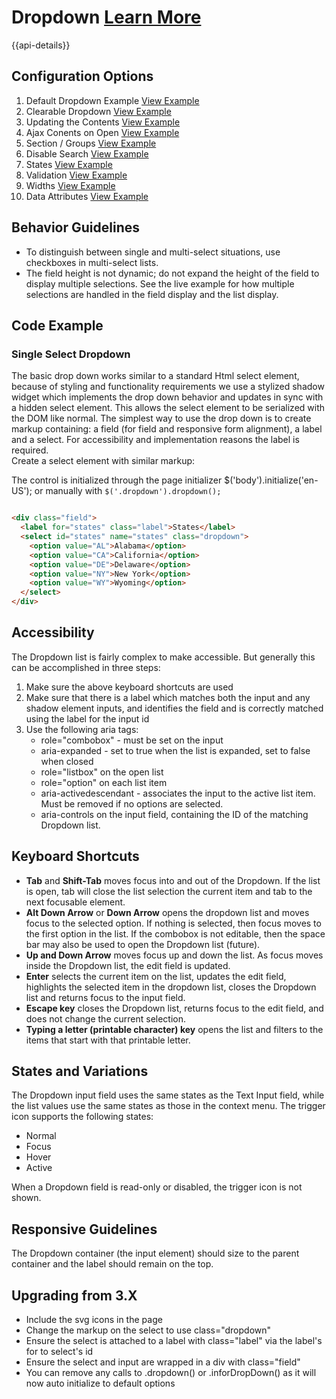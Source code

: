 
# Dropdown  [Learn More](#)

{{api-details}}

## Configuration Options

1. Default Dropdown Example [View Example]( ../components/dropdown/example-index)
2. Clearable Dropdown [View Example]( ../components/dropdown/example-clearable.html)
3. Updating the Contents [View Example]( ../components/dropdown/example-updating.html)
4. Ajax Conents on Open [View Example]( ../components/dropdown/example-ajax.html)
5. Section / Groups [View Example]( ../components/dropdown/example-groups.html)
6. Disable Search [View Example]( ../components/dropdown/example-no-search.html)
7. States [View Example]( ../components/dropdown/example-states.htm)
8. Validation [View Example]( ../components/dropdown/example-validation.html)
9. Widths [View Example]( ../components/dropdown/example-widths.html)
10. Data Attributes [View Example]( ../components/dropdown/example-with-data-attribute.html)

## Behavior Guidelines

-   To distinguish between single and multi-select situations, use checkboxes in multi-select lists.
-   The field height is not dynamic; do not expand the height of the field to display multiple selections. See the live example for how multiple selections are handled in the field display and the list display.

## Code Example

### Single Select Dropdown

The basic drop down works similar to a standard Html select element, because of styling and functionality requirements we use a stylized shadow widget which implements the drop down behavior and updates in sync with a hidden select element. This allows the select element to be serialized with the DOM like normal. The simplest way to use the drop down is to create markup containing: a field (for field and responsive form alignment), a label and a select. For accessibility and implementation reasons the label is required.\
 Create a select element with similar markup:

The control is initialized through the page initializer \$('body').initialize('en-US'); or manually with `$('.dropdown').dropdown();`

```html

<div class="field">
  <label for="states" class="label">States</label>
  <select id="states" name="states" class="dropdown">
    <option value="AL">Alabama</option>
    <option value="CA">California</option>
    <option value="DE">Delaware</option>
    <option value="NY">New York</option>
    <option value="WY">Wyoming</option>
  </select>
</div>


```

## Accessibility

The Dropdown list is fairly complex to make accessible. But generally this can be accomplished in three steps:

1.  Make sure the above keyboard shortcuts are used
2.  Make sure that there is a label which matches both the input and any shadow element inputs, and identifies the field and is correctly matched using the label for the input id
3.  Use the following aria tags:
    -   role="combobox" - must be set on the input
    -   aria-expanded - set to true when the list is expanded, set to false when closed
    -   role="listbox" on the open list
    -   role="option" on each list item
    -   aria-activedescendant - associates the input to the active list item. Must be removed if no options are selected.
    -   aria-controls on the input field, containing the ID of the matching Dropdown list.


## Keyboard Shortcuts

-   **Tab** and **Shift-Tab** moves focus into and out of the Dropdown. If the list is open, tab will close the list selection the current item and tab to the next focusable element.
-   **Alt Down Arrow** or **Down Arrow** opens the dropdown list and moves focus to the selected option. If nothing is selected, then focus moves to the first option in the list. If the combobox is not editable, then the space bar may also be used to open the Dropdown list (future).
-   **Up and Down Arrow** moves focus up and down the list. As focus moves inside the Dropdown list, the edit field is updated.
-   **Enter** selects the current item on the list, updates the edit field, highlights the selected item in the dropdown list, closes the Dropdown list and returns focus to the input field.
-   **Escape key** closes the Dropdown list, returns focus to the edit field, and does not change the current selection.
-   **Typing a letter (printable character) key** opens the list and filters to the items that start with that printable letter.

## States and Variations

The Dropdown input field uses the same states as the Text Input field, while the list values use the same states as those in the context menu. The trigger icon supports the following states:

-   Normal
-   Focus
-   Hover
-   Active

When a Dropdown field is read-only or disabled, the trigger icon is not shown.

## Responsive Guidelines

The Dropdown container (the input element) should size to the parent container and the label should remain on the top.

## Upgrading from 3.X

-   Include the svg icons in the page
-   Change the markup on the select to use class="dropdown"
-   Ensure the select is attached to a label with class="label" via the label's for to select's id
-   Ensure the select and input are wrapped in a div with class="field"
-   You can remove any calls to .dropdown() or .inforDropDown() as it will now auto initialize to default options
